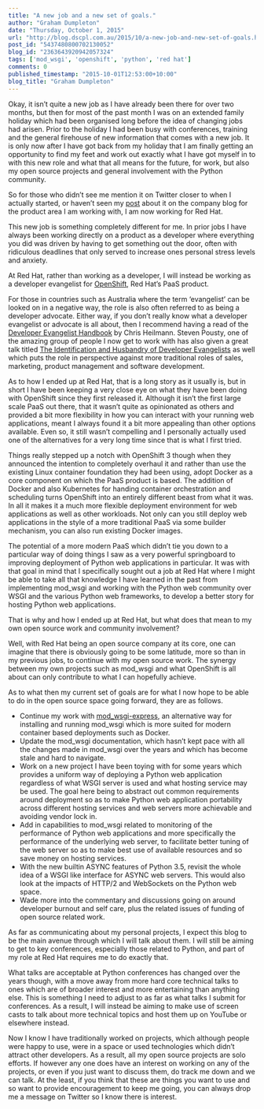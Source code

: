 ```yaml
---
title: "A new job and a new set of goals."
author: "Graham Dumpleton"
date: "Thursday, October 1, 2015"
url: "http://blog.dscpl.com.au/2015/10/a-new-job-and-new-set-of-goals.html"
post_id: "5437480800702130052"
blog_id: "2363643920942057324"
tags: ['mod_wsgi', 'openshift', 'python', 'red hat']
comments: 0
published_timestamp: "2015-10-01T12:53:00+10:00"
blog_title: "Graham Dumpleton"
---
```


Okay, it isn’t quite a new job as I have already been there for over two months, but then for most of the past month I was on an extended family holiday which had been organised long before the idea of changing jobs had arisen. Prior to the holiday I had been busy with conferences, training and the general firehouse of new information that comes with a new job. It is only now after I have got back from my holiday that I am finally getting an opportunity to find my feet and work out exactly what I have got myself in to with this new role and what that all means for the future, for work, but also my open source projects and general involvement with the Python community.

So for those who didn’t see me mention it on Twitter closer to when I actually started, or haven’t seen my [post](https://blog.openshift.com/best-breed-python-web-hosting/) about it on the company blog for the product area I am working with, I am now working for Red Hat.

This new job is something completely different for me. In prior jobs I have always been working directly on a product as a developer where everything you did was driven by having to get something out the door, often with ridiculous deadlines that only served to increase ones personal stress levels and anxiety.

At Red Hat, rather than working as a developer, I will instead be working as a developer evangelist for [OpenShift](https://www.openshift.com), Red Hat’s PaaS product.

For those in countries such as Australia where the term ‘evangelist’ can be looked on in a negative way, the role is also often referred to as being a developer advocate. Either way, if you don’t really know what a developer evangelist or advocate is all about, then I recommend having a read of the [Developer Evangelist Handbook](http://developer-evangelism.com) by Chris Heilmann. Steven Pousty, one of the amazing group of people I now get to work with has also given a great talk titled [The Identification and Husbandry of Developer Evangelists](https://www.youtube.com/watch?v=qeAJWrBVLeI) as well which puts the role in perspective against more traditional roles of sales, marketing, product management and software development.

As to how I ended up at Red Hat, that is a long story as it usually is, but in short I have been keeping a very close eye on what they have been doing with OpenShift since they first released it. Although it isn’t the first large scale PaaS out there, that it wasn’t quite as opinionated as others and provided a bit more flexibility in how you can interact with your running web applications, meant I always found it a bit more appealing than other options available. Even so, it still wasn’t compelling and I personally actually used one of the alternatives for a very long time since that is what I first tried.

Things really stepped up a notch with OpenShift 3 though when they announced the intention to completely overhaul it and rather than use the existing Linux container foundation they had been using, adopt Docker as a core component on which the PaaS product is based. The addition of Docker and also Kubernetes for handing container orchestration and scheduling turns OpenShift into an entirely different beast from what it was. In all it makes it a much more flexible deployment environment for web applications as well as other workloads. Not only can you still deploy web applications in the style of a more traditional PaaS via some builder mechanism, you can also run existing Docker images.

The potential of a more modern PaaS which didn’t tie you down to a particular way of doing things I saw as a very powerful springboard to improving deployment of Python web applications in particular. It was with that goal in mind that I specifically sought out a job at Red Hat where I might be able to take all that knowledge I have learned in the past from implementing mod\_wsgi and working with the Python web community over WSGI and the various Python web frameworks, to develop a better story for hosting Python web applications.

That is why and how I ended up at Red Hat, but what does that mean to my own open source work and community involvement?

Well, with Red Hat being an open source company at its core, one can imagine that there is obviously going to be some latitude, more so than in my previous jobs, to continue with my open source work. The synergy between my own projects such as mod\_wsgi and what OpenShift is all about can only contribute to what I can hopefully achieve.

As to what then my current set of goals are for what I now hope to be able to do in the open source space going forward, they are as follows.

  * Continue my work with [mod\_wsgi-express](https://pypi.python.org/pypi/mod_wsgi), an alternative way for installing and running mod\_wsgi which is more suited for modern container based deployments such as Docker.
  * Update the mod\_wsgi documentation, which hasn’t kept pace with all the changes made in mod\_wsgi over the years and which has become stale and hard to navigate.
  * Work on a new project I have been toying with for some years which provides a uniform way of deploying a Python web application regardless of what WSGI server is used and what hosting service may be used. The goal here being to abstract out common requirements around deployment so as to make Python web application portability across different hosting services and web servers more achievable and avoiding vendor lock in.
  * Add in capabilities to mod\_wsgi related to monitoring of the performance of Python web applications and more specifically the performance of the underlying web server, to facilitate better tuning of the web server so as to make best use of available resources and so save money on hosting services.
  * With the new builtin ASYNC features of Python 3.5, revisit the whole idea of a WSGI like interface for ASYNC web servers. This would also look at the impacts of HTTP/2 and WebSockets on the Python web space.
  * Wade more into the commentary and discussions going on around developer burnout and self care, plus the related issues of funding of open source related work.



As far as communicating about my personal projects, I expect this blog to be the main avenue through which I will talk about them. I will still be aiming to get to key conferences, especially those related to Python, and part of my role at Red Hat requires me to do exactly that.

What talks are acceptable at Python conferences has changed over the years though, with a move away from more hard core technical talks to ones which are of broader interest and more entertaining than anything else. This is something I need to adjust to as far as what talks I submit for conferences. As a result, I will instead be aiming to make use of screen casts to talk about more technical topics and host them up on YouTube or elsewhere instead.

Now I know I have traditionally worked on projects, which although people were happy to use, were in a space or used technologies which didn’t attract other developers. As a result, all my open source projects are solo efforts. If however any one does have an interest on working on any of the projects, or even if you just want to discuss them, do track me down and we can talk. At the least, if you think that these are things you want to use and so want to provide encouragement to keep me going, you can always drop me a message on Twitter so I know there is interest.